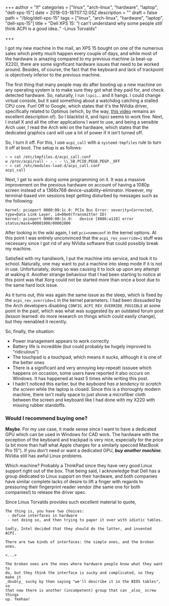 +++
author = "lf"
categories = ["linux", "arch-linux", "hardware", "laptop", "dell-xps-15"]
date = 2018-03-18T07:12:05Z
description = ""
draft = false
path = "/blog/dell-xps-15"
tags = ["linux", "arch-linux", "hardware", "laptop", "dell-xps-15"]
title = "Dell XPS 15: \"I can't understand why some people _still_ think ACPI is a good idea..\" -Linus Torvalds"

+++

I got my new machine in the mail, an XPS 15 bought on one of the numerous sales which pretty much happen every couple of days, and while most of the hardware is amazing compared to my previous machine (a beat-up X220), there are some significant hardware issues that need to be worked around. Besides, of course, the fact that the keyboard and lack of trackpoint is objectively inferior to the previous machine.

The first thing that many people may do after booting up a new machine on any operating system is to make sure they got what they paid for, and check detected hardware. So, naturally, I run `lspci`... and it hangs. I could change virtual console, but it said something about a watchdog catching a stalled CPU core. Fun! Off to Google, which states that it's the NVidia driver, specifically related to Optimus (which, by the way, [this video](https://youtu.be/MShbP3OpASA?t=48m13s) remains an excellent description of). So I blacklist it, and lspci seems to work fine. Next, I install X and all the other applications I want to use, and being a sensible Arch user, I read the Arch wiki on the hardware, which states that the dedicated graphics card will use a lot of power if it isn't turned off.

So, I turn it off. For this, I use `acpi_call` with a `systemd-tmpfiles` rule to turn it off at boot. The setup is as follows:

```
~ » cat /etc/tmpfiles.d/acpi_call.conf
w /proc/acpi/call - - - - \\_SB.PCI0.PEG0.PEGP._OFF
~ » cat /etc/modules-load.d/acpi_call.conf
acpi_call
```

Next, I get to work doing some programming on it. It was a massive improvement on the previous hardware on account of having a 1080p screen instead of a 1366x768 device-usability-eliminator. However, my terminal-based vim sessions kept getting disturbed by messages such as the following:

```
kernel: pcieport 0000:00:1c.0: PCIe Bus Error: severity=Corrected, type=Data Link Layer, id=00e0(Transmitter ID)
kernel: pcieport 0000:00:1c.0:   device [8086:a110] error status/mask=00001000/00002000
```

After looking in the wiki again, I set `pci=nommconf` in the kernel options. At this point I was entirely unconvinced that the `acpi_rev_override=1` stuff was necessary since I got rid of any NVidia software that could possibly break my machine.

Satisfied with my handiwork, I put the machine into service, and took it to school. Naturally, one may want to put a machine into sleep mode if it is not in use. Unfortunately, doing so was causing it to lock up upon any attempt at waking it. Another strange behaviour that I had been starting to notice at this point was that Xorg could not be started more than once a boot due to the same hard lock issue.

As it turns out, this was again the same issue as the sleep, which is fixed by the `acpi_rev_override=1` in the kernel parameters. I had been dissuaded by the Arch developers disabling `CONFIG_ACPI_REV_OVERRIDE_POSSIBLE` at some point in the past, which was what was suggested by an outdated forum post (lesson learned: do more research on things which could easily change), but they reenabled it recently.

So, finally, the situation:

- Power management appears to work correctly
- Battery life is incredible (but could probably be hugely improved to "ridiculous")
- The touchpad is a touchpad, which means it sucks, although it is one of the better ones
- There is a significant and very annoying key-repeatt isssuee which happens on occasion, some users have reported it also occurs on Windows. It has happened at least 5 times while writing this post.
- I hadn't noticed this earlier, but the *keyboard has a tendency to scratch the screen* while the laptop is closed. Since this is a thoroughly modern machine, there isn't really space to just shove a microfiber cloth between the screen and keyboard like I had done with my X220 with missing rubber standoffs.

### Would I recommend buying one?

**Maybe**. For my use case, it made sense since I want to have a dedicated GPU which can be used in Windows for CAD work. The hardware with the exception of the keyboard and trackpad is very nice, especially for the price (a bit more than half what Apple charges for a similarly specced MacBook Pro 15"). If you don't need or want a dedicated GPU, ***buy another machine***. NVidia still has awful Linux problems.

Which machine? Probably a ThinkPad since they have very good Linux support right out of the box. That being said, I acknowledge that Dell has a group dedicated to Linux support on their hardware, and both companies have similar complete lacks of desire to lift a finger with regards to pressuring their fingerprint reader vendor (the same one for both companies!) to release the driver spec.

Since Linus Torvalds provides such excellent material to quote,

<pre><code>The thing is, you have two choices:
 - define interfaces in hardware
 - not doing so, and then trying to paper it over with idiotic tables.

Sadly, Intel decided that they should do the latter, and invented ACPI.

There are two kinds of interfaces: the simple ones, and the broken ones.

<...>

The broken ones are the ones where hardware people know what they want to
do, but they think the interface is sucky and complicated, so they make it
_doubly_ sucky by then saying "we'll describe it in the BIOS tables", so
that now there is another (incompetent) group that can _also_ screw things
up. Yeehaa!
</pre></code>

